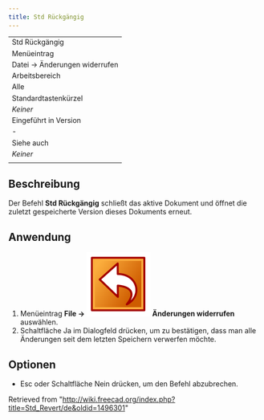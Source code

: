 ```yaml
---
title: Std Rückgängig
---
```


|                               |
| ----------------------------- |
| Std Rückgängig                |
| Menüeintrag                   |
| Datei → Änderungen widerrufen |
| Arbeitsbereich                |
| Alle                          |
| Standardtastenkürzel          |
| _Keiner_                      |
| Eingeführt in Version         |
| -                             |
| Siehe auch                    |
| _Keiner_                      |
|                               |

## Beschreibung

Der Befehl **Std Rückgängig** schließt das aktive Dokument und öffnet die zuletzt gespeicherte Version dieses Dokuments erneut.

## Anwendung

1. Menüeintrag **File → ![](/src/assets/images/Std_Revert.svg) Änderungen widerrufen** auswählen.
2. Schaltfläche Ja im Dialogfeld drücken, um zu bestätigen, dass man alle Änderungen seit dem letzten Speichern verwerfen möchte.

## Optionen

- Esc oder Schaltfläche Nein drücken, um den Befehl abzubrechen.

Retrieved from "<http://wiki.freecad.org/index.php?title=Std_Revert/de&oldid=1496301>"
